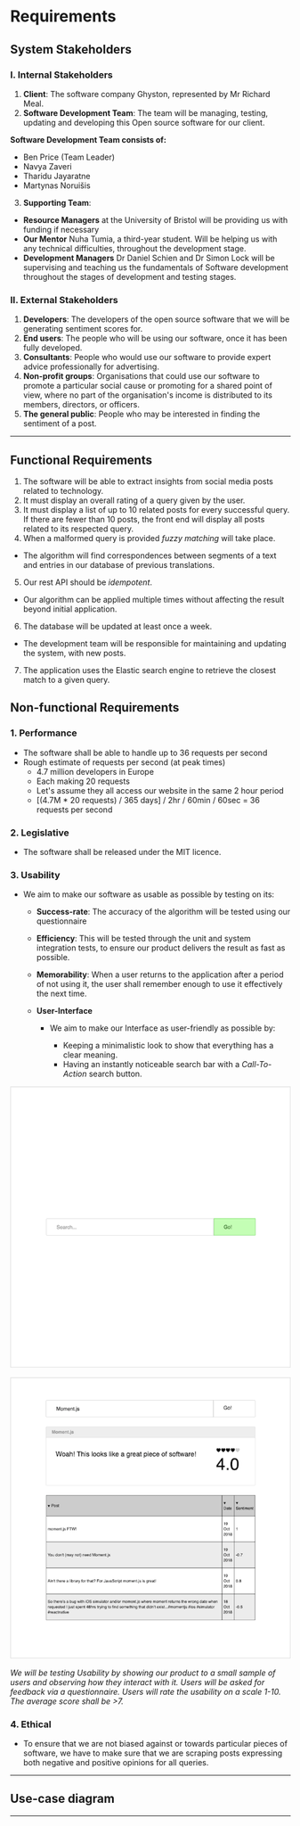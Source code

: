 # Requirements

## System Stakeholders

### I. Internal Stakeholders
1.  **Client**: The software company Ghyston, represented by Mr Richard Meal.
2. **Software Development Team**: The team will be managing, testing, updating and developing this Open source software for our client.

**Software Development Team consists of:**
* Ben Price (Team Leader)
* Navya Zaveri
* Tharidu Jayaratne
* Martynas Noruišis

3. **Supporting Team**:
* **Resource Managers** at the University of Bristol will be providing us with funding if necessary
* **Our Mentor** Nuha Tumia, a third-year student. Will be helping us with any technical difficulties, throughout the development stage.
* **Development Managers** Dr Daniel Schien and Dr Simon Lock will be supervising and teaching us the fundamentals of Software development throughout the stages of development and testing stages.

### II. External Stakeholders
1. **Developers**: The developers of the open source software that we will be generating sentiment scores for.
2. **End users**: The people who will be using our software, once it has been fully developed.
  3. **Consultants**: People who would use our software to provide expert advice professionally for advertising.
  4. **Non-profit groups**: Organisations that could use our software to promote a particular social cause or promoting for a shared point of view, where no part of the organisation's income is distributed to its members, directors, or officers.
  5. **The general public**: People who may be interested in finding the sentiment of a post.

-------

## Functional Requirements

1. The software will be able to extract insights from social media posts related to technology.
2. It must display an overall rating of a query given by the user.
3. It must display a list of up to 10 related posts for every successful query. If there are fewer than 10 posts, the front end will display all posts related to its respected query.
4. When a malformed query is provided *fuzzy matching* will take place.
* The algorithm will find correspondences between segments of a text and entries in our database of previous translations.
5. Our rest API should be *idempotent*.
  * Our algorithm can be applied multiple times without affecting the result beyond initial application.
6. The database will be updated at least once a week.
* The development team will be responsible for maintaining and updating the system, with new posts.
7. The application uses the Elastic search engine to retrieve the closest match to a given query.

## Non-functional Requirements
### 1.  Performance
*  The software shall be able to handle up to 36 requests per second
  * Rough estimate of requests per second (at peak times)
    * 4.7 million developers in Europe
    * Each making 20 requests
    * Let's assume they all access our website in the same 2 hour period
    * [(4.7M * 20 requests) / 365 days] / 2hr / 60min / 60sec = 36 requests per second
### 2.  Legislative
* The software shall be released under the MIT licence.
### 3. Usability
* We aim to make our software as usable as possible by testing on its:
  * **Success-rate**: The accuracy of the algorithm will be tested using our questionnaire
  *  **Efficiency**: This will be tested through the unit and system integration tests, to ensure our product delivers the result as fast as possible.

   * **Memorability**: When a user returns to the application after a period of not using it, the user shall remember enough to use it effectively the next time.
   *  **User-Interface**
      * We aim to make our Interface as user-friendly as possible by:

        * Keeping a minimalistic look to show that everything has a clear meaning.
        * Having an instantly noticeable search bar with a *Call-To-Action* search button.

 ![Search bar](https://github.com/NavyaZaveri/COMS20805-SentimentAnalysis/blob/master/deliverables/Portfolio%20A/includes/mockup-searchbar.png)

![Result page](https://github.com/NavyaZaveri/COMS20805-SentimentAnalysis/blob/master/deliverables/Portfolio%20A/includes/mockup-results.png)

  *We will be testing Usability by showing our product to a small sample of users and observing how they interact with it. Users will be asked for feedback via a questionnaire. Users will rate the usability on a scale 1-10. The average score shall be >7.*


### 4. Ethical
* To ensure that we are not biased against or towards particular pieces of software, we have to make sure that we are scraping posts expressing both negative and positive opinions for all queries.

----

## Use-case diagram


---
